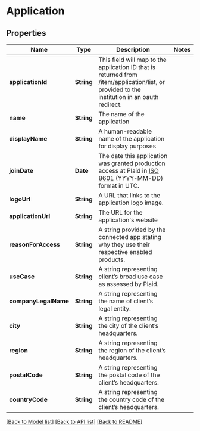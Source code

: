 # Application

## Properties
Name | Type | Description | Notes
------------ | ------------- | ------------- | -------------
**applicationId** | **String** | This field will map to the application ID that is returned from /item/application/list, or provided to the institution in an oauth redirect. | 
**name** | **String** | The name of the application | 
**displayName** | **String** | A human-readable name of the application for display purposes | 
**joinDate** | **Date** | The date this application was granted production access at Plaid in [ISO 8601](https://wikipedia.org/wiki/ISO_8601) (YYYY-MM-DD) format in UTC. | 
**logoUrl** | **String** | A URL that links to the application logo image. | 
**applicationUrl** | **String** | The URL for the application&#39;s website | 
**reasonForAccess** | **String** | A string provided by the connected app stating why they use their respective enabled products. | 
**useCase** | **String** | A string representing client’s broad use case as assessed by Plaid. | 
**companyLegalName** | **String** | A string representing the name of client’s legal entity. | 
**city** | **String** | A string representing the city of the client’s headquarters. | 
**region** | **String** | A string representing the region of the client’s headquarters. | 
**postalCode** | **String** | A string representing the postal code of the client’s headquarters. | 
**countryCode** | **String** | A string representing the country code of the client’s headquarters. | 

[[Back to Model list]](../README.md#documentation-for-models) [[Back to API list]](../README.md#documentation-for-api-endpoints) [[Back to README]](../README.md)


